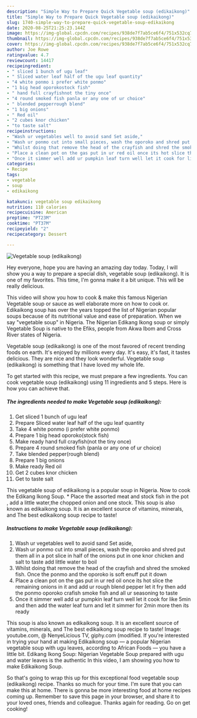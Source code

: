 ```yaml
---
description: "Simple Way to Prepare Quick Vegetable soup (edikaikong)"
title: "Simple Way to Prepare Quick Vegetable soup (edikaikong)"
slug: 1740-simple-way-to-prepare-quick-vegetable-soup-edikaikong
date: 2020-08-25T21:25:23.144Z
image: https://img-global.cpcdn.com/recipes/938de7f7ab5ce6f4/751x532cq70/vegetable-soup-edikaikong-recipe-main-photo.jpg
thumbnail: https://img-global.cpcdn.com/recipes/938de7f7ab5ce6f4/751x532cq70/vegetable-soup-edikaikong-recipe-main-photo.jpg
cover: https://img-global.cpcdn.com/recipes/938de7f7ab5ce6f4/751x532cq70/vegetable-soup-edikaikong-recipe-main-photo.jpg
author: Joe Rowe
ratingvalue: 4.7
reviewcount: 14417
recipeingredient:
- " sliced 1 bunch of ugu leaf"
- " Sliced water leaf half of the ugu leaf quantity"
- "4 white ponmo i prefer white ponmo"
- "1 big head oporokostock fish"
- " hand full crayfishnot the tiny once"
- "4 round smoked fish panla or any one of ur choice"
- " blended pepperrough blend"
- "1 big onions"
- " Red oil"
- "2 cubes knor chicken"
- "to taste salt"
recipeinstructions:
- "Wash ur vegetables well to avoid sand Set aside,"
- "Wash ur ponmo cut into small pieces, wash the oporoko and shred put them all in a pot slice in half of the onions put in one knor chicken and salt to taste add little water to boil"
- "Whilst doing that remove the head of the crayfish and shred the smoked fish. Once the ponmo and the oporoko is soft enuff put it down"
- "Place a clean pot on the gas put in ur red oil once its hot slice the remaining onions in it and add ur rough blend pepper let it fry then add the ponmo oporoko crafish smoke fish and all ur seasoning to taste"
- "Once it simmer well add ur pumpkin leaf turn well let it cook for like 5min and then add the water leaf turn and let it simmer for 2min more then its ready"
categories:
- Recipe
tags:
- vegetable
- soup
- edikaikong

katakunci: vegetable soup edikaikong 
nutrition: 110 calories
recipecuisine: American
preptime: "PT23M"
cooktime: "PT37M"
recipeyield: "2"
recipecategory: Dessert

---
```



![Vegetable soup (edikaikong)](https://img-global.cpcdn.com/recipes/938de7f7ab5ce6f4/751x532cq70/vegetable-soup-edikaikong-recipe-main-photo.jpg)

Hey everyone, hope you are having an amazing day today. Today, I will show you a way to prepare a special dish, vegetable soup (edikaikong). It is one of my favorites. This time, I'm gonna make it a bit unique. This will be really delicious.

This video will show you how to cook &amp; make this famous Nigerian Vegetable soup or sauce as well elaborate more on how to cook or. Edikaikong soup has over the years topped the list of Nigerian popular soups because of its nutritional value and ease of preparation. When we say &#34;vegetable soup&#34; in Nigeria. The Nigerian Edikang Ikong soup or simply Vegetable Soup is native to the Efiks, people from Akwa Ibom and Cross River states of Nigeria.

Vegetable soup (edikaikong) is one of the most favored of recent trending foods on earth. It's enjoyed by millions every day. It's easy, it's fast, it tastes delicious. They are nice and they look wonderful. Vegetable soup (edikaikong) is something that I have loved my whole life.


To get started with this recipe, we must prepare a few ingredients. You can cook vegetable soup (edikaikong) using 11 ingredients and 5 steps. Here is how you can achieve that.

<!--inarticleads1-->

##### The ingredients needed to make Vegetable soup (edikaikong):

1. Get  sliced 1 bunch of ugu leaf
1. Prepare  Sliced water leaf half of the ugu leaf quantity
1. Take 4 white ponmo (i prefer white ponmo)
1. Prepare 1 big head oporoko(stock fish)
1. Make ready  hand full crayfish(not the tiny once)
1. Prepare 4 round smoked fish (panla or any one of ur choice)
1. Take  blended pepper(rough blend)
1. Prepare 1 big onions
1. Make ready  Red oil
1. Get 2 cubes knor chicken
1. Get to taste salt


This vegetable soup of edikaikong is a popular soup in Nigeria. Now to cook the Edikang Ikong Soup. * Place the assorted meat and stock fish in the pot , add a little water,the chopped onion and one stock. This soup is also known as edikaikong soup. It is an excellent source of vitamins, minerals, and The best edikaikong soup recipe to taste! 

<!--inarticleads2-->

##### Instructions to make Vegetable soup (edikaikong):

1. Wash ur vegetables well to avoid sand Set aside,
1. Wash ur ponmo cut into small pieces, wash the oporoko and shred put them all in a pot slice in half of the onions put in one knor chicken and salt to taste add little water to boil
1. Whilst doing that remove the head of the crayfish and shred the smoked fish. Once the ponmo and the oporoko is soft enuff put it down
1. Place a clean pot on the gas put in ur red oil once its hot slice the remaining onions in it and add ur rough blend pepper let it fry then add the ponmo oporoko crafish smoke fish and all ur seasoning to taste
1. Once it simmer well add ur pumpkin leaf turn well let it cook for like 5min and then add the water leaf turn and let it simmer for 2min more then its ready


This soup is also known as edikaikong soup. It is an excellent source of vitamins, minerals, and The best edikaikong soup recipe to taste! Image: youtube.com, @ NenyeLicious TV, giphy.com (modified. If you&#39;re interested in trying your hand at making Edikaikong soup — a popular Nigerian vegetable soup with ugu leaves, according to African Foods — you have a little bit. Edikang Ikong Soup: Nigerian Vegetable Soup prepared with ugu and water leaves is the authentic In this video, I am showing you how to make Edikaikong Soup. 

So that's going to wrap this up for this exceptional food vegetable soup (edikaikong) recipe. Thanks so much for your time. I'm sure that you can make this at home. There is gonna be more interesting food at home recipes coming up. Remember to save this page in your browser, and share it to your loved ones, friends and colleague. Thanks again for reading. Go on get cooking!
